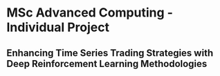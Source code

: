 # MSc Advanced Computing - Individual Project
## Enhancing Time Series Trading Strategies with Deep Reinforcement Learning Methodologies


